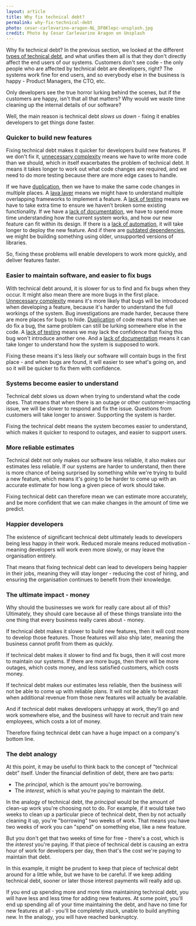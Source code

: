 ```yaml
---
layout: article
title: Why fix technical debt?
permalink: why-fix-technical-debt
photo: cesar-carlevarino-aragon-NL_DF0Klepc-unsplash.jpg
credit: Photo by Cesar Carlevarino Aragon on Unsplash
---
```


Why fix technical debt? In the previous section, we looked at the different [types of technical debt](/types-of-technical-debt), and what unifies them all is that they don't directly affect the end users of our systems. Customers don't see code - the only people who are affected by technical debt are developers, right? The systems work fine for end users, and so everybody else in the business is happy - Product Managers, the CTO, etc.

Only developers see the true horror lurking behind the scenes, but if the customers are happy, isn't that all that matters? Why would we waste time cleaning up the internal details of our software?

Well, the main reason is technical debt _slows us down_ - fixing it enables developers to get things done faster.

### Quicker to build new features

Fixing technical debt makes it quicker for developers build new features. If we don't fix it, [unnecessary complexity](types-of-technical-debt#unnecessary-complexity) means we have to write more code than we should, which in itself exacerbates the problem of technical debt. It means it takes longer to work out what code changes are required, and we need to do more testing because there are more edge cases to handle.

If we have [duplication](types-of-technical-debt#duplication), then we have to make the same code changes in multiple places. A 
[lava layer](types-of-technical-debt#lava-layer) means we might have to understand multiple overlapping frameworks to implement a feature. A [lack of testing](types-of-technical-debt#lack-of-testing) means we have to take extra time to ensure we haven't broken some existing functionality. If we have a [lack of documentation](types-of-technical-debt#lack-of-documentation), we have to spend more time understanding how the current system works, and how our new feature can fit within its design. If there is a [lack of automation](types-of-technical-debt#lack-of-automation), it will take longer to deploy the new feature. And if there are [outdated dependencies](types-of-technical-debt#outdated-dependencies), we might be building something using older, unsupported versions of libraries.

So, fixing these problems will enable developers to work more quickly, and deliver features faster.

### Easier to maintain software, and easier to fix bugs

With technical debt around, it is slower for us to find and fix bugs when they occur. It might also mean there are more bugs in the first place. [Unnecessary complexity](types-of-technical-debt#unnecessary-complexity) means it's more likely that bugs will be introduced when developing a feature, because it's harder to understand the full workings of the system. Bug investigations are made harder, because there are more places for bugs to hide. [Duplication](types-of-technical-debt#duplication) of code means that when we do fix a bug, the same problem can still be lurking somewhere else in the code. A [lack of testing](types-of-technical-debt#lack-of-testing) means we may lack the confidence that fixing this bug won't introduce another one. And a [lack of documentation](types-of-technical-debt#lack-of-documentation) means it can take longer to understand how the system is supposed to work.

Fixing these means it's less likely our software will contain bugs in the first place - and when bugs are found, it will easier to see what's going on, and so it will be quicker to fix them with confidence.

### Systems become easier to understand

Technical debt slows us down when trying to understand what the code does. That means that when there is an outage or other customer-impacting issue, we will be slower to respond and fix the issue. Questions from customers will take longer to answer. Supporting the system is harder.

Fixing the technical debt means the system becomes easier to understand, which makes it quicker to respond to outages, and easier to support users.

### More reliable estimates

Technical debt not only makes our software less reliable, it also makes our estimates less reliable. If our systems are harder to understand, then there is more chance of being surprised by something while we're trying to build a new feature, which means it's going to be harder to come up with an accurate estimate for how long a given piece of work should take.

Fixing technical debt can therefore mean we can estimate more accurately, and be more confident that we can make changes in the amount of time we predict.

### Happier developers

The existence of significant technical debt ultimately leads to developers being less happy in their work. Reduced morale means reduced motivation - meaning developers will work even more slowly, or may leave the organisation entirely.

That means that fixing technical debt can lead to developers being happier in their jobs, meaning they will stay longer - reducing the cost of hiring, and ensuring the organisation continues to benefit from their knowledge.

### The ultimate impact - money

Why should the businesses we work for really care about all of this? Ultimately, they should care because all of these things translate into the one thing that every business really cares about - money.

If technical debt makes it slower to build new features, then it will cost more to develop those features. Those features will also ship later, meaning the business cannot profit from them as quickly.

If technical debt makes it slower to find and fix bugs, then it will cost more to maintain our systems. If there are more bugs, then there will be more outages, which costs money, and less satisfied customers, which costs money.

If technical debt makes our estimates less reliable, then the business will not be able to come up with reliable plans. It will not be able to forecast when additional revenue from those new features will actually be available.

And if technical debt makes developers unhappy at work, they'll go and work somewhere else, and the business will have to recruit and train new employees, which costs a lot of money.

Therefore fixing technical debt can have a huge impact on a company's bottom line.

### The debt analogy

At this point, it may be useful to think back to the concept of "technical debt" itself. Under the financial definition of debt, there are two parts:

- The _principal_, which is the amount you're borrowing.
- The _interest_, which is what you're paying to maintain the debt.

In the analogy of technical debt, the _principal_ would be the amount of clean-up work you're choosing not to do. For example, if it would take two weeks to clean up a particular piece of technical debt, then by not actually cleaning it up, you're "borrowing" two weeks of work. That means you have two weeks of work you can "spend" on something else, like a new feature.

But you don't get that two weeks of time for free - there's a cost, which is the _interest_ you're paying.  If that piece of technical debt is causing an extra hour of work for developers per day, then that's the cost we're paying to maintain that debt.

In this example, it might be prudent to keep that piece of technical debt around for a little while, but we have to be careful. If we keep adding technical debt, sooner or later those interest payments will really add up.

If you end up spending more and more time maintaining technical debt, you will have less and less time for adding new features. At some point, you'll end up spending all of your time maintaining the debt, and have no time for new features at all - you'll be completely stuck, unable to build anything new. In the analogy, you will have reached bankruptcy.